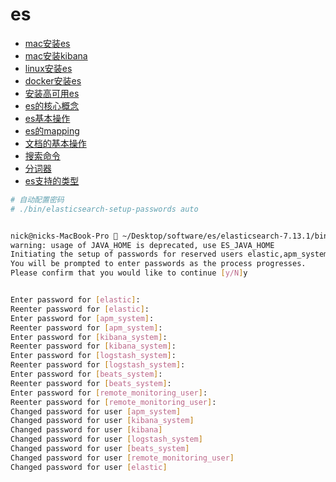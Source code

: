 # es

* [mac安装es](./content/install_mac.md)
* [mac安装kibana](./content/install_mac_kinba.md)
* [linux安装es](./content/install_linux.md)
* [docker安装es](./content/install_docker.md)
* [安装高可用es](./content/install_ha.md)
* [es的核心概念](./content/es_core.md)
* [es基本操作](./content/es_basic.md)
* [es的mapping](./content/mapping.md)
* [文档的基本操作](./content/document.md)
* [搜索命令](./content/search_cmd.md)
* [分词器](./content/analyzer.md)
* [es支持的类型](./content/type.md)





```bash 
# 自动配置密码
# ./bin/elasticsearch-setup-passwords auto


nick@nicks-MacBook-Pro  ~/Desktop/software/es/elasticsearch-7.13.1/bin  ./bin/elasticsearch-setup-passwords interactive
warning: usage of JAVA_HOME is deprecated, use ES_JAVA_HOME
Initiating the setup of passwords for reserved users elastic,apm_system,kibana,kibana_system,logstash_system,beats_system,remote_monitoring_user.
You will be prompted to enter passwords as the process progresses.
Please confirm that you would like to continue [y/N]y


Enter password for [elastic]:
Reenter password for [elastic]:
Enter password for [apm_system]:
Reenter password for [apm_system]:
Enter password for [kibana_system]:
Reenter password for [kibana_system]:
Enter password for [logstash_system]:
Reenter password for [logstash_system]:
Enter password for [beats_system]:
Reenter password for [beats_system]:
Enter password for [remote_monitoring_user]:
Reenter password for [remote_monitoring_user]:
Changed password for user [apm_system]
Changed password for user [kibana_system]
Changed password for user [kibana]
Changed password for user [logstash_system]
Changed password for user [beats_system]
Changed password for user [remote_monitoring_user]
Changed password for user [elastic]
```